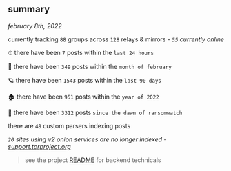 
## summary
_february 8th, 2022_

currently tracking `88` groups across `128` relays & mirrors - _`55` currently online_

⏲ there have been `7` posts within the `last 24 hours`

🦈 there have been `349` posts within the `month of february`

🪐 there have been `1543` posts within the `last 90 days`

🏚 there have been `951` posts within the `year of 2022`

🦕 there have been `3312` posts `since the dawn of ransomwatch`

there are `48` custom parsers indexing posts

_`20` sites using v2 onion services are no longer indexed - [support.torproject.org](https://support.torproject.org/onionservices/v2-deprecation/)_

> see the project [README](https://github.com/thetanz/ransomwatch#ransomwatch--) for backend technicals
